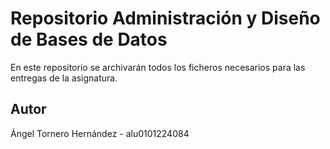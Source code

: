# Repositorio Administración y Diseño de Bases de Datos

En este repositorio se archivarán todos los ficheros necesarios para las entregas de la asignatura.


## Autor

Ángel Tornero Hernández - alu0101224084
